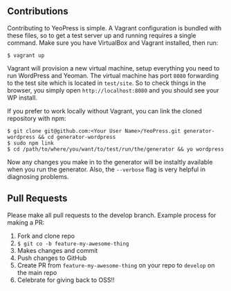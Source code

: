 ## Contributions

Contributing to YeoPress is simple.  A Vagrant configuration is bundled with these files, so to get a test server up and running requires a single command.  Make sure you have VirtualBox and Vagrant installed, then run:

	$ vagrant up

Vagrant will provision a new virtual machine, setup everything you need to run WordPress and Yeoman.  The virtual machine has port `8080` forwarding to the test site which is located in `test/site`.  So to check things in the browser, you simply open `http://localhost:8080` and you should see your WP install.

If you prefer to work locally without Vagrant, you can link the cloned repository with npm:

```
$ git clone git@github.com:<Your User Name>/YeoPress.git generator-wordpress && cd generator-wordpress
$ sudo npm link
$ cd /path/to/where/you/want/to/test/run/the/generator && yo wordpress
```

Now any changes you make in to the generator will be instaltly available when you run the generator.  Also, the `--verbose` flag is very helpful in diagnosing problems.

## Pull Requests

Please make all pull requests to the develop branch.  Example process for making a PR:

1. Fork and clone repo
2. `$ git co -b feature-my-awesome-thing`
3. Makes changes and commit
4. Push changes to GitHub
5. Create PR from `feature-my-awesome-thing` on your repo to `develop` on the main repo
6. Celebrate for giving back to OSS!!
